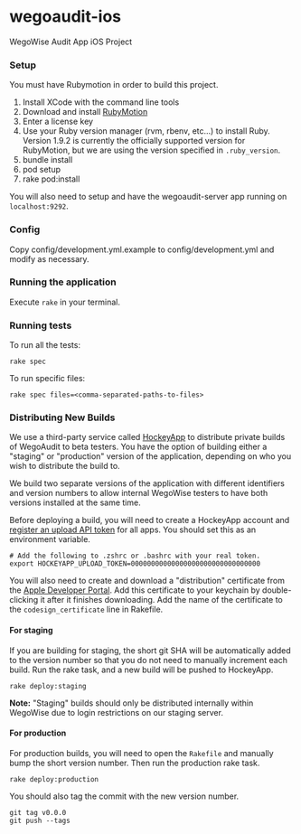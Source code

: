 # wegoaudit-ios

WegoWise Audit App iOS Project

### Setup

You must have Rubymotion in order to build this project.

1. Install XCode with the command line tools
2. Download and install
   [RubyMotion](http://www.rubymotion.com/files/RubyMotion%20Installer.zip)
2. Enter a license key
3. Use your Ruby version manager (rvm, rbenv, etc...) to install Ruby. Version
   1.9.2 is currently the officially supported version for RubyMotion, but we
   are using the version specified in `.ruby_version`.
4. bundle install
5. pod setup
6. rake pod:install

You will also need to setup and have the wegoaudit-server app running on
`localhost:9292`.

### Config

Copy config/development.yml.example to config/development.yml and modify as necessary.

### Running the application

Execute ```rake``` in your terminal.

### Running tests

To run all the tests:

```
rake spec
```

To run specific files:

```
rake spec files=<comma-separated-paths-to-files>
```

### Distributing New Builds

We use a third-party service called [HockeyApp](http://hockeyapp.net) to
distribute private builds of WegoAudit to beta testers. You have the option of
building either a "staging" or "production" version of the application,
depending on who you wish to distribute the build to.

We build two separate versions of the application with different identifiers
and version numbers to allow internal WegoWise testers to have both versions
installed at the same time.

Before deploying a build, you will need to create a HockeyApp account and
[register an upload API token](https://rink.hockeyapp.net/manage/auth_tokens)
for all apps. You should set this as an environment variable.

```shell
# Add the following to .zshrc or .bashrc with your real token.
export HOCKEYAPP_UPLOAD_TOKEN=00000000000000000000000000000000
```

You will also need to create and download a "distribution" certificate from the
[Apple Developer
Portal](https://developer.apple.com/account/ios/certificate/certificateList.action).
Add this certificate to your keychain by double-clicking it after it finishes
downloading. Add the name of the certificate to the `codesign_certificate` line
in Rakefile.

#### For staging

If you are building for staging, the short git SHA will be automatically added
to the version number so that you do not need to manually increment each build.
Run the rake task, and a new build will be pushed to HockeyApp.

```shell
rake deploy:staging
```

**Note:** "Staging" builds should only be distributed internally within
WegoWise due to login restrictions on our staging server.

#### For production

For production builds, you will need to open the `Rakefile` and manually bump
the short version number. Then run the production rake task.

```shell
rake deploy:production
```

You should also tag the commit with the new version number.

```shell
git tag v0.0.0
git push --tags
```
